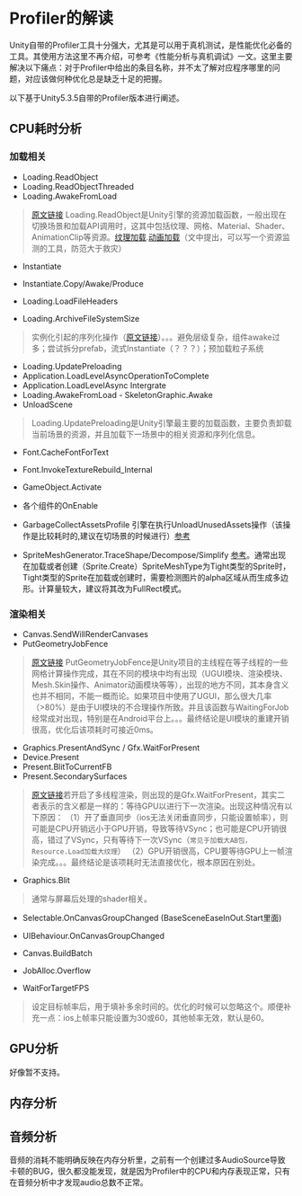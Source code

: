 # Profiler的解读

Unity自带的Profiler工具十分强大，尤其是可以用于真机测试，是性能优化必备的工具。其使用方法这里不再介绍，可参考《性能分析与真机调试》一文。这里主要解决以下痛点：对于Profiler中给出的条目名称，并不太了解对应程序哪里的问题，对应该做何种优化总是缺乏十足的把握。

以下基于Unity5.3.5自带的Profiler版本进行阐述。

## CPU耗时分析
###  加载相关
- Loading.ReadObject
 - Loading.ReadObjectThreaded
 - Loading.AwakeFromLoad
> [原文链接](https://zhuanlan.zhihu.com/p/23733044) Loading.ReadObject是Unity引擎的资源加载函数，一般出现在切换场景和加载API调用时，这其中包括纹理、网格、Material、Shader、AnimationClip等资源。[纹理加载](https://blog.uwa4d.com/archives/LoadingPerformance_Texture.html).[动画加载](https://blog.uwa4d.com/archives/Loading_AnimationClip.html)（文中提出，可以写一个资源监测的工具，防范大于救灾）

- Instantiate
 - Instantiate.Copy/Awake/Produce

- Loading.LoadFileHeaders
 - Loading.ArchiveFileSystemSize
> 实例化引起的序列化操作（[原文链接](http://uwa-download.oss-cn-beijing.aliyuncs.com/uwa4d.com/%E5%A4%A7%E8%A7%84%E6%A8%A1%E5%9C%BA%E6%99%AF%E7%9A%84%E8%B5%84%E6%BA%90%E6%8B%86%E5%88%86%E5%92%8C%E5%8A%A8%E6%80%81%E5%8A%A0%E8%BD%BD-%E4%B8%8A%E6%B5%B720161126.pdf)）。。。避免层级复杂，组件awake过多；尝试拆分prefab，流式Instantiate（？？？）；预加载粒子系统



- Loading.UpdatePreloading
 - Application.LoadLevelAsyncOperationToComplete
  - Application.LoadLevelAsync Intergrate
   - Loading.AwakeFromLoad
    - SkeletonGraphic.Awake
   - UnloadScene
> Loading.UpdatePreloading是Unity引擎最主要的加载函数，主要负责卸载当前场景的资源，并且加载下一场景中的相关资源和序列化信息。


- Font.CacheFontForText
 - Font.InvokeTextureRebuild_Internal

- GameObject.Activate
 - 各个组件的OnEnable

- GarbageCollectAssetsProfile
引擎在执行UnloadUnusedAssets操作（该操作是比较耗时的,建议在切场景的时候进行）[参考](http://www.gad.qq.com/article/detail/11394)

- SpriteMeshGenerator.TraceShape/Decompose/Simplify
[参考](https://blog.uwa4d.com/archives/TechSharing_66.html)。通常出现在加载或者创建（Sprite.Create）SpriteMeshType为Tight类型的Sprite时，Tight类型的Sprite在加载或创建时，需要检测图片的alpha区域从而生成多边形。计算量较大，建议将其改为FullRect模式。

### 渲染相关
- Canvas.SendWillRenderCanvases
- PutGeometryJobFence
> [原文链接](https://blog.uwa4d.com/archives/1809.html) PutGeometryJobFence是Unity项目的主线程在等子线程的一些网格计算操作完成，其在不同的模块中均有出现（UGUI模块、渲染模块、Mesh.Skin操作、Animator动画模块等等），出现的地方不同，其本身含义也并不相同，不能一概而论。如果项目中使用了UGUI，那么很大几率（>80%）是由于UI模块的不合理操作所致。并且该函数与WaitingForJob经常成对出现，特别是在Android平台上。。。最终结论是UI模块的重建开销很高，优化后该项耗时可接近0ms。

- Graphics.PresentAndSync / Gfx.WaitForPresent
 - Device.Present
  - Present.BlitToCurrentFB
  - Present.SecondarySurfaces
> [原文链接](https://blog.uwa4d.com/archives/presentandsync.html)若开启了多线程渲染，则出现的是Gfx.WaitForPresent，其实二者表示的含义都是一样的：等待GPU以进行下一次渲染。出现这种情况有以下原因：
（1）开了垂直同步（ios无法关闭垂直同步，只能设置帧率），则可能是CPU开销远小于GPU开销，导致等待VSync；也可能是CPU开销很高，错过了VSync，只有等待下一次VSync（`常见于加载大AB包，Resource.Load加载大纹理`）
（2）GPU开销很高，CPU要等待GPU上一帧渲染完成。。。最终结论是该项耗时无法直接优化，根本原因在别处。

- Graphics.Blit
> 通常与屏幕后处理的shader相关。

- Selectable.OnCanvasGroupChanged (BaseSceneEaseInOut.Start里面)

- UIBehaviour.OnCanvasGroupChanged

- Canvas.BuildBatch
 - JobAlloc.Overflow

- WaitForTargetFPS
> 设定目标帧率后，用于填补多余时间的。优化的时候可以忽略这个。顺便补充一点：ios上帧率只能设置为30或60，其他帧率无效，默认是60。

## GPU分析
好像暂不支持。


## 内存分析

## 音频分析
音频的消耗不能明确反映在内存分析里，之前有一个创建过多AudioSource导致卡顿的BUG，很久都没能发现，就是因为Profiler中的CPU和内存表现正常，只有在音频分析中才发现audio总数不正常。